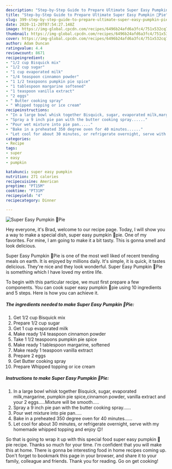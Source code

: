 ```yaml
---
description: "Step-by-Step Guide to Prepare Ultimate Super Easy Pumpkin 🎃Pie"
title: "Step-by-Step Guide to Prepare Ultimate Super Easy Pumpkin 🎃Pie"
slug: 399-step-by-step-guide-to-prepare-ultimate-super-easy-pumpkin-pie
date: 2020-11-20T07:54:27.148Z
image: https://img-global.cpcdn.com/recipes/6496b24afd6a3fc4/751x532cq70/super-easy-pumpkin-🎃pie-recipe-main-photo.jpg
thumbnail: https://img-global.cpcdn.com/recipes/6496b24afd6a3fc4/751x532cq70/super-easy-pumpkin-🎃pie-recipe-main-photo.jpg
cover: https://img-global.cpcdn.com/recipes/6496b24afd6a3fc4/751x532cq70/super-easy-pumpkin-🎃pie-recipe-main-photo.jpg
author: Adam Duncan
ratingvalue: 4.4
reviewcount: 8671
recipeingredient:
- "1/2 cup Bisquick mix"
- "1/2 cup sugar"
- "1 cup evaporated milk"
- "1/4 teaspoon cinnamon powder"
- "1 1/2 teaspoons pumpkin pie spice"
- "1 tablespoon margarine softened"
- "1 teaspoon vanilla extract"
- "2 eggs"
- " Butter cooking spray"
- " Whipped topping or ice cream"
recipeinstructions:
- "In a large bowl whisk together Bisquick, sugar, evaporated milk,margarine, pumpkin pie spice,cinnamon powder, vanilla extract and your 2 eggs.....Mixture will be smooth....."
- "Spray a 9 inch pie pan with the butter cooking spray......"
- "Pour wet mixture into pie pan....."
- "Bake in a preheated 350 degree oven for 40 minutes......"
- "Let cool for about 30 minutes, or refrigerate overnight, serve with my homemade whipped topping and enjoy 😉!"
categories:
- Recipe
tags:
- super
- easy
- pumpkin

katakunci: super easy pumpkin 
nutrition: 271 calories
recipecuisine: American
preptime: "PT15M"
cooktime: "PT31M"
recipeyield: "4"
recipecategory: Dinner

---
```



![Super Easy Pumpkin 🎃Pie](https://img-global.cpcdn.com/recipes/6496b24afd6a3fc4/751x532cq70/super-easy-pumpkin-🎃pie-recipe-main-photo.jpg)

Hey everyone, it's Brad, welcome to our recipe page. Today, I will show you a way to make a special dish, super easy pumpkin 🎃pie. One of my favorites. For mine, I am going to make it a bit tasty. This is gonna smell and look delicious.



Super Easy Pumpkin 🎃Pie is one of the most well liked of recent trending meals on earth. It is enjoyed by millions daily. It's simple, it is quick, it tastes delicious. They're nice and they look wonderful. Super Easy Pumpkin 🎃Pie is something which I have loved my entire life.


To begin with this particular recipe, we must first prepare a few components. You can cook super easy pumpkin 🎃pie using 10 ingredients and 5 steps. Here is how you can achieve it.

<!--inarticleads1-->

##### The ingredients needed to make Super Easy Pumpkin 🎃Pie:

1. Get 1/2 cup Bisquick mix
1. Prepare 1/2 cup sugar
1. Get 1 cup evaporated milk
1. Make ready 1/4 teaspoon cinnamon powder
1. Take 1 1/2 teaspoons pumpkin pie spice
1. Make ready 1 tablespoon margarine, softened
1. Make ready 1 teaspoon vanilla extract
1. Prepare 2 eggs
1. Get  Butter cooking spray
1. Prepare  Whipped topping or ice cream




<!--inarticleads2-->

##### Instructions to make Super Easy Pumpkin 🎃Pie:

1. In a large bowl whisk together Bisquick, sugar, evaporated milk,margarine, pumpkin pie spice,cinnamon powder, vanilla extract and your 2 eggs.....Mixture will be smooth.....
1. Spray a 9 inch pie pan with the butter cooking spray......
1. Pour wet mixture into pie pan.....
1. Bake in a preheated 350 degree oven for 40 minutes......
1. Let cool for about 30 minutes, or refrigerate overnight, serve with my homemade whipped topping and enjoy 😉!




So that is going to wrap it up with this special food super easy pumpkin 🎃pie recipe. Thanks so much for your time. I'm confident that you will make this at home. There is gonna be interesting food in home recipes coming up. Don't forget to bookmark this page in your browser, and share it to your family, colleague and friends. Thank you for reading. Go on get cooking!
